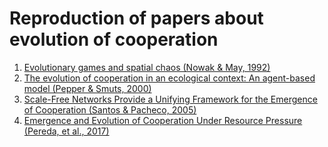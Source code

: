 # Reproduction of papers about evolution of cooperation

1. [Evolutionary games and spatial chaos (Nowak & May, 1992)](https://github.com/mas178/social-simulation/blob/main/Evolutionary%20games%20and%20spatial%20chaos/Evolutionary%20games%20and%20spatial%20chaos.ipynb)
1. [The evolution of cooperation in an ecological context: An agent-based model (Pepper & Smuts, 2000)](https://github.com/mas178/reproduction-of-papers/tree/main/The%20evolution%20of%20cooperation%20in%20an%20ecological%20context%20(An%20agent-based%20model))
1. [Scale-Free Networks Provide a Unifying Framework for the Emergence of Cooperation (Santos & Pacheco, 2005)](https://github.com/mas178/social-simulation/blob/main/Scale-Free%20Networks%20Provide%20a%20Unifying%20Framework%20for%20the%20Emergence%20of%20Cooperation.ipynb)
1. [Emergence and Evolution of Cooperation Under Resource Pressure (Pereda, et al., 2017)](https://github.com/mas178/social-simulation/tree/main/Emergence%20and%20Evolution%20of%20Cooperation%20Under%20Resource%20Pressure)
